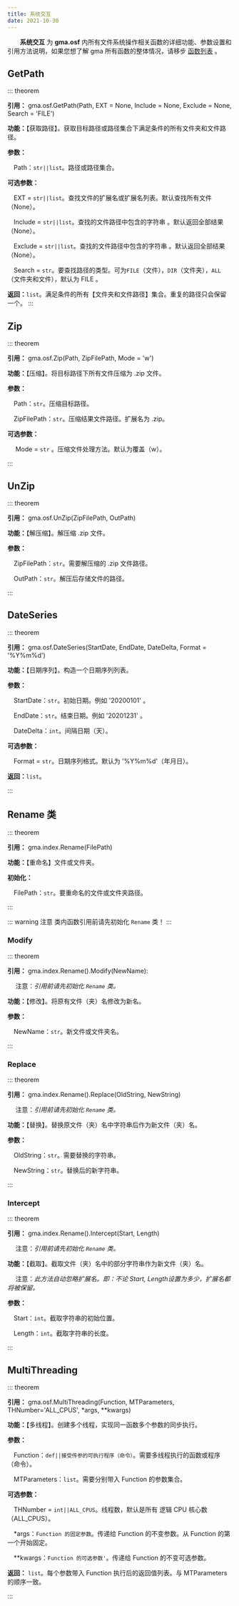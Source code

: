 ```yaml
---
title: 系统交互
date: 2021-10-30
---
```


**&emsp;&emsp;系统交互** 为 **gma.osf** 内所有文件系统操作相关函数的详细功能、参数设置和引用方法说明，如果您想了解 gma 所有函数的整体情况，请移步 [函数列表](/Functions/Function.html) 。

## GetPath
::: theorem

**引用：** gma.osf.GetPath(Path, EXT = None, Include = None, Exclude = None, Search = 'FILE')

**功能：**【获取路径】。获取目标路径或路径集合下满足条件的所有文件夹和文件路径。

**参数：** 

&emsp;Path：`str||list`。路径或路径集合。

<Boxx type='tips' title='示例' content='1. Path = "C:/SP"</br>2. Path = ["C:/SD", "C:/SP"]'/>

**可选参数：** 

&emsp;EXT = `str||list`。查找文件的扩展名或扩展名列表。默认查找所有文件（None）。

<Boxx type='warning' title='注意' content='只有在 SearchPath = "FILE" 时, 此参数才生效。'/>

&emsp;Include = `str||list`。查找的文件路径中包含的字符串 。默认返回全部结果（None）。

&emsp;Exclude = `str||list`。查找的文件路径中包含的字符串 。默认返回全部结果（None）。

<Boxx type='tips' title='提示' content='1. 如果 Include（Exclude）为字符串，则包含设置值的路径才会被保留（排除）。<br>2. 如果 Include（Exclude）为列表，则包含列表内任意一个字符串的路径都会被保留（排除）。'/>

&emsp;Search = `str`。要查找路径的类型。可为`FILE`（文件），`DIR`（文件夹），`ALL`（文件夹和文件），默认为 FILE 。

**返回：**`list`。满足条件的所有【文件夹和文件路径】集合。重复的路径只会保留一个。
::: 

## Zip

::: theorem

**引用：** gma.osf.Zip(Path, ZipFilePath, Mode = 'w')

**功能：**【压缩】。将目标路径下所有文件压缩为 .zip 文件。

**参数：** 

&emsp;Path：`str`。压缩目标路径。

&emsp;ZipFilePath：`str`。压缩结果文件路径。扩展名为 .zip。

**可选参数：** 

&emsp; Mode = `str` 。压缩文件处理方法。默认为覆盖（w）。

<Boxx type='tips' title='可接受的处理方法' content='w：如果目标 .zip 存在，则目标文件将会被替换。<br>a：如果目标 .zip 存在，则目标文件内容会被更新。'/>

:::

## UnZip

::: theorem

**引用：** gma.osf.UnZip(ZipFilePath, OutPath)

**功能：**【解压缩】。解压缩 .zip 文件。

**参数：** 

&emsp;ZipFilePath：`str`。需要解压缩的 .zip 文件路径。

&emsp;OutPath：`str`。解压后存储文件的路径。

:::

## DateSeries

::: theorem

**引用：** gma.osf.DateSeries(StartDate, EndDate, DateDelta, Format = '%Y%m%d')

**功能：**【日期序列】。构造一个日期序列列表。

**参数：** 

&emsp;StartDate：`str`。初始日期。例如 '20200101' 。

&emsp;EndDate：`str`。结束日期。例如 '20201231' 。 

&emsp;DateDelta：`int`。间隔日期（天）。

**可选参数：** 

&emsp;Format = `str`。日期序列格式。默认为 '%Y%m%d'（年月日）。

**返回：**`list`。

:::

## Rename 类

::: theorem

**引用：** gma.index.Rename(FilePath)

**功能：**【重命名】文件或文件夹。

**初始化：**

&emsp;FilePath：`str`。要重命名的文件或文件夹路径。   

::: 

::: warning 注意
类内函数引用前请先初始化 `Rename` 类！
::: 

### Modify
::: theorem

**引用：** gma.index.Rename().Modify(NewName):

&emsp;  注意：*引用前请先初始化 `Rename` 类。*

**功能：**【修改】。将原有文件（夹）名修改为新名。

**参数：** 

&emsp;NewName：`str`。新文件或文件夹名。

::: 

### Replace

::: theorem

**引用：** gma.index.Rename().Replace(OldString, NewString)

&emsp;  注意：*引用前请先初始化 `Rename` 类。*

**功能：**【替换】。替换原文件（夹）名中字符串后作为新文件（夹）名。

**参数：** 

&emsp;OldString：`str`。需要替换的字符串。

&emsp;NewString：`str`。替换后的新字符串。

::: 

### Intercept

::: theorem

**引用：** gma.index.Rename().Intercept(Start, Length)

&emsp;  注意：*引用前请先初始化 `Rename` 类。*

**功能：**【截取】。截取文件（夹）名中的部分字符串作为新文件（夹）名。

&emsp;  注意：*此方法自动忽略扩展名。即：不论 Start, Length设置为多少，扩展名都将被保留。*

**参数：** 

&emsp;Start：`int`。截取字符串的初始位置。

&emsp;Length：`int`。截取字符串的长度。

::: 

## MultiThreading<Badge text="1.0.3 +"/>

::: theorem

**引用：** gma.osf.MultiThreading(Function, MTParameters, THNumber='ALL_CPUS', *args, **kwargs)

**功能：**【多线程】。创建多个线程，实现同一函数多个参数的同步执行。

**参数：** 

&emsp;Function：`def||接受传参的可执行程序（命令）`。需要多线程执行的函数或程序（命令）。

&emsp;MTParameters：`list`。需要分别带入 Function 的参数集合。

**可选参数：** 

&emsp;THNumber =  `int||ALL_CPUS`。线程数，默认是所有 逻辑 CPU 核心数（ALL_CPUS）。

&emsp;*args：`Function 的固定参数`。传递给 Function 的不变参数。从 Function 的第一个开始固定。

&emsp;**kwargs：`Function 的可选参数'`。传递给 Function 的不变可选参数。

**返回：** `list`。每个参数带入 Function 执行后的返回值列表。与 MTParameters 的顺序一致。

::: 